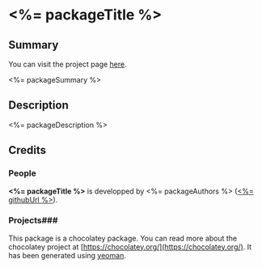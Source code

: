 # <%= packageTitle %>

## Summary 
You can visit the project page [here](<%= packageProjectURL %>).

<%= packageSummary %>

## Description 
<%= packageDescription %>

## Credits
### People ###
**<%= packageTitle %>** is developped by <%= packageAuthors %> ([<%= githubUrl %>](<%= githubUrl %>)).

### Projects###
This package is a chocolatey package. You can read more about the chocolatey project at [https://chocolatey.org/](https://chocolatey.org/). It has been generated using [yeoman](http://yeoman.io/).

